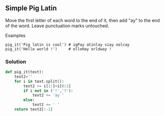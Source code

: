 ## Simple Pig Latin
Move the first letter of each word to the end of it, then add "ay" to the end of the word. Leave punctuation marks untouched.

Examples
```
pig_it('Pig latin is cool') # igPay atinlay siay oolcay
pig_it('Hello world !')     # elloHay orldway !
```

### Solution
```python
def pig_it(text):
    text2=''
    for i in text.split():
        text2 += i[1:]+i[0:1]
        if i not in ('!','?'):
            text2 += 'ay ' 
        else:
            text2 += ' ' 
    return text2[:-1]
```
